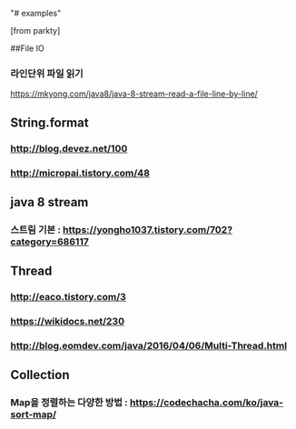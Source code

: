 "# examples" 


[from parkty]

##File IO

### 라인단위 파일 읽기 
https://mkyong.com/java8/java-8-stream-read-a-file-line-by-line/

## String.format
### http://blog.devez.net/100
### http://micropai.tistory.com/48

## java 8 stream
### 스트림 기본 : https://yongho1037.tistory.com/702?category=686117

## Thread
### http://eaco.tistory.com/3
### https://wikidocs.net/230
### http://blog.eomdev.com/java/2016/04/06/Multi-Thread.html

## Collection
### Map을 정렬하는 다양한 방법 : https://codechacha.com/ko/java-sort-map/
